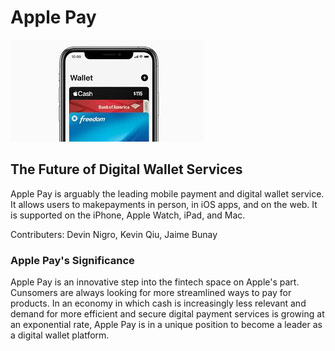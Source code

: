 # Apple Pay

![applepay](applepay.jpg)

## The Future of Digital Wallet Services

Apple Pay is arguably the leading mobile payment and digital wallet service. It allows users to makepayments in person, in iOS apps, and on the web. It is supported on the iPhone, Apple Watch, iPad, and Mac.

Contributers: Devin Nigro, Kevin Qiu, Jaime Bunay


### Apple Pay's Significance
Apple Pay is an innovative step into the fintech space on Apple's part. Cunsomers are always looking for more streamlined ways to pay for products. In an economy in which cash is increasingly less relevant and demand for more efficient and secure digital payment services is growing at an exponential rate, Apple Pay is in a unique position to become a leader as a digital wallet platform.